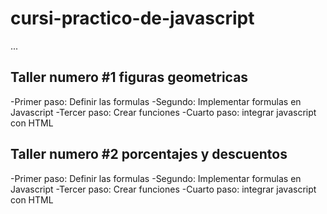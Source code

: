 # cursi-practico-de-javascript

...

## Taller numero #1 figuras geometricas

-Primer paso: Definir las formulas
-Segundo: Implementar formulas en Javascript
-Tercer paso: Crear funciones
-Cuarto paso: integrar javascript con HTML

## Taller numero #2 porcentajes y descuentos

-Primer paso: Definir las formulas
-Segundo: Implementar formulas en Javascript
-Tercer paso: Crear funciones
-Cuarto paso: integrar javascript con HTML